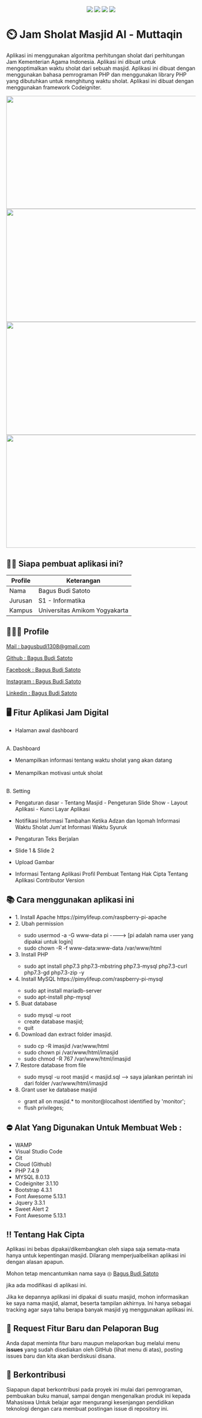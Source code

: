 <p align="center">
<img align="center" src="http://ForTheBadge.com/images/badges/built-with-love.svg"> <img align="center" src="http://ForTheBadge.com/images/badges/uses-html.svg"> <img align="center" src="http://ForTheBadge.com/images/badges/makes-people-smile.svg"> <img align="center" src="http://ForTheBadge.com/images/badges/built-by-developers.svg">
</p>

# ⏲️ Jam Sholat Masjid Al - Muttaqin

<p>Aplikasi ini menggunakan algoritma perhitungan sholat dari perhitungan Jam Kementerian Agama Indonesia. Aplikasi ini dibuat untuk mengoptimalkan waktu sholat dari sebuah masjid. Aplikasi ini dibuat dengan menggunakan bahasa pemrograman PHP dan menggunakan library PHP yang dibutuhkan untuk menghitung waktu sholat. Aplikasi ini dibuat dengan menggunakan framework Codeigniter.</p>

<img src="https://github.com/bagussatoto/Jam-Digital-Masjid-Al-Muttaqin.git/blob/1.0/assets/1.jpg" height="300px" width="600px">
<img src="https://github.com/bagussatoto/Jam-Digital-Masjid-Al-Muttaqin.git/blob/1.0/assets/2.jpg" height="300px" width="600px">
<img src="https://github.com/bagussatoto/Jam-Digital-Masjid-Al-Muttaqin.git/blob/1.0/assets/3.jpg" height="300px" width="600px">
<img src="https://github.com/bagussatoto/Jam-Digital-Masjid-Al-Muttaqin.git/blob/1.0/assets/4.jpg" height="300px" width="600px">
<br>

## 👦🏽 Siapa pembuat aplikasi ini?

| Profile        |  Keterangan                      |
|----------------|----------------------------------|
| Nama           | Bagus Budi Satoto                |
| Jurusan        | S1 - Informatika                 |
| Kampus         | Universitas Amikom Yogyakarta    |


## 🧑🏽‍💻 Profile 
<div>
      <p><i class="fas fa-envelope-open-text"></i><a href="mailto:" target="_blank"> Mail : bagusbudi1308@gmail.com</a></p>            
      <p><i class="fab fa-github"></i> <a href="https://github.com/bagussatoto"> Github : Bagus Budi Satoto</a></p>  
      <p><i class="fab fa-facebook"></i> <a href="https://www.facebook.com/bagussatoto1"> Facebook : Bagus Budi Satoto</a></p>
      <p><i class="fab fa-instagram"></i> <a href="https://www.instagram.com/bagus_satoto1"> Instagram : Bagus Budi Satoto</a></p>    
      <p><i class="fab fa-linkedin"></i> <a href="https://www.linkedin.com/in/bagussatoto/"> Linkedin : Bagus Budi Satoto</a></p>
</div>

## 🖥️ Fitur Aplikasi Jam Digital

- Halaman awal dashboard <br><br>

A. Dashboard 
- Menampilkan informasi tentang waktu sholat yang akan datang <br><br>
- Menampilkan motivasi untuk sholat <br><br>

B. Setting 
- Pengaturan dasar 
  <il>- Tentang Masjid<il>
  <il>- Pengeturan Slide Show<il >
  <il>- Layout Aplikasi<il>
  <il>- Kunci Layar Aplikasi<il>

- Notifikasi 
  <il>Informasi Tambahan Ketika Adzan dan Iqomah<il>
  <il>Informasi Waktu Sholat Jum'at<il>
  <il>Informasi Waktu Syuruk<il>

- Pengaturan Teks Berjalan 

- Slide 1 & Slide 2

- Upload Gambar

- Informasi Tentang Aplikasi 
  <il>Profil Pembuat<il>
  <il>Tentang Hak Cipta<il>
  <il>Tentang Aplikasi<il>
  <il>Contributor<il>
  <il>Version<il>

## 📚 Cara menggunakan aplikasi ini

<ul>
      <li>1. Install Apache https://pimylifeup.com/raspberry-pi-apache</li>
      <li>2. Ubah permission</li>
      <ul>
        <li>sudo usermod -a -G www-data pi ----> [pi adalah nama user yang dipakai untuk login]</li>
        <li>sudo chown -R -f www-data:www-data /var/www/html</li>
      </ul>
      <li>3. Install PHP</li>
      <ul>
        <li>sudo apt install php7.3 php7.3-mbstring php7.3-mysql php7.3-curl php7.3-gd php7.3-zip -y</li>
      </ul>
      <li>4. Install MySQL https://pimylifeup.com/raspberry-pi-mysql</li>
      <ul>
        <li>sudo apt install mariadb-server</li>
        <li>sudo apt-install php-mysql</li>
      </ul>
      <li>5. Buat database</li>
      <ul>
        <li>sudo mysql -u root</li>
        <li>create database masjid;</li>
        <li>quit</li>
      </ul>      
      <li>6. Download dan extract folder imasjid.</li>
        <ul>
          <li>sudo cp -R imasjid /var/www/html</li>
          <li>sudo chown pi /var/www/html/imasjid</li>
          <li>sudo chmod -R 767 /var/www/html/imasjid</li>
        </ul>
      </li>
      <li>7. Restore database from file</li>
        <ul>
          <li>sudo mysql -u root masjid < masjid.sql  --> saya jalankan perintah ini dari folder /var/www/html/imasjid</li>
        </ul>
      </li>
      <li>8. Grant user ke database masjid</li>
        <ul>
          <li>grant all on masjid.* to monitor@localhost identified by 'monitor';</li>
          <li>flush privileges;</li>
        </ul>
      </li>
    </ul>


## ⛔  Alat Yang Digunakan Untuk Membuat Web :

-   WAMP
-   Visual Studio Code
-   Git
-   Cloud (Github)
-   PHP 7.4.9
-   MYSQL 8.0.13
-   Codeigniter 3.1.10
-   Bootstrap 4.3.1
-   Font Awesome 5.13.1
-   Jquery 3.3.1
-   Sweet Alert 2
-   Font Awesome 5.13.1

## ‼️ Tentang Hak Cipta
<p>Aplikasi ini bebas dipakai/dikembangkan oleh siapa saja semata-mata hanya untuk kepentingan masjid. Dilarang memperjualbelikan aplikasi ini dengan alasan   apapun.</p>
<p>Mohon tetap mencantumkan nama saya ◎ <i class="fab fa-github"></i> <a href="https://github.com/bagussatoto"> Bagus Budi Satoto</a></p> jika ada modifikasi di aplikasi ini.</p>
<p>Jika ke depannya aplikasi ini dipakai di suatu masjid, mohon informasikan ke saya nama masjid, alamat, beserta tampilan akhirnya. Ini hanya sebagai tracking agar saya tahu berapa banyak masjid yg menggunakan aplikasi ini.</p>

## 📌 Request Fitur Baru dan Pelaporan Bug

Anda dapat meminta fitur baru maupun melaporkan bug melalui menu **issues** yang sudah disediakan oleh GitHub (lihat menu di atas), posting issues baru dan kita akan berdiskusi disana.

## 🛒 Berkontribusi

Siapapun dapat berkontribusi pada proyek ini mulai dari pemrograman, pembuakan buku manual, sampai dengan mengenalkan produk ini kepada Mahasiswa 
Untuk belajar agar mengurangi kesenjangan pendidikan teknologi dengan cara membuat postingan issue di repository ini.

